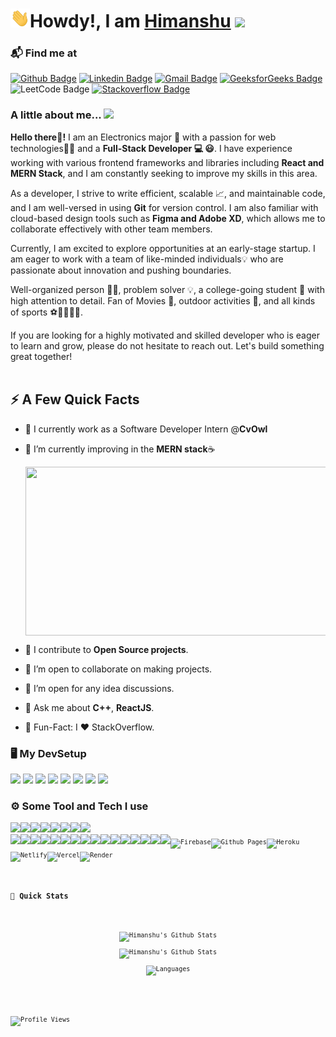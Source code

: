 
<h1> <img src="https://raw.githubusercontent.com/ABSphreak/ABSphreak/master/gifs/Hi.gif" height="30px">Howdy!, I am <a href="https://github.com/Himanshu-370">Himanshu</a> <img height="30px" src="https://emojis.slackmojis.com/emojis/images/1531849430/4246/blob-sunglasses.gif?1531849430"></h1>
</h1>

### 📬 Find me at

[![Github Badge](https://img.shields.io/badge/GitHub-100000?style=for-the-badge&logo=github&logoColor=white)](https://github.com/Himanshu-370)
[![Linkedin Badge](https://img.shields.io/badge/LinkedIn-0077B5?style=for-the-badge&logo=linkedin&logoColor=white)](https://www.linkedin.com/in/himanshu-singh-85454b160/)
[![Gmail Badge](https://img.shields.io/badge/Gmail-D14836?style=for-the-badge&logo=gmail&logoColor=white)](mailto:himanshuich20@gmail.com)
[![GeeksforGeeks Badge](https://img.shields.io/badge/GeeksforGeeks-298D46?style=for-the-badge&logo=geeksforgeeks&logoColor=white)](https://auth.geeksforgeeks.org/user/himanshuich20/profile)
![LeetCode Badge](https://img.shields.io/badge/LeetCode-000000?style=for-the-badge&logo=LeetCode&logoColor=#d16c06)
[![Stackoverflow Badge](https://img.shields.io/badge/Stack_Overflow-FE7A16?style=for-the-badge&logo=stack-overflow&logoColor=white)](https://stackoverflow.com/users/19116823/himanshu-singh)

### A little about me... <img src="https://media.giphy.com/media/VgCDAzcKvsR6OM0uWg/giphy.gif" width="50">

**Hello there👋!** I am an Electronics major 📖 with a passion for web technologies🧑‍💻 and a **Full-Stack Developer 💻 😃**. I have experience working with various frontend frameworks and libraries including **React and MERN Stack**, and I am constantly seeking to improve my skills in this area.

As a developer, I strive to write efficient, scalable 📈, and maintainable code, and I am well-versed in using **Git** for version control. I am also familiar with cloud-based design tools such as **Figma and Adobe XD**, which allows me to collaborate effectively with other team members.

Currently, I am excited to explore opportunities at an early-stage startup. I am eager to work with a team of like-minded individuals💡 who are passionate about innovation and pushing boundaries.

Well-organized person 👨‍💼, problem solver 💡, a college-going student 🏫 with high attention to detail. Fan of Movies 🍿, outdoor activities 👟, and all kinds of sports ⚽🏏🏓🏊‍♂️.

If you are looking for a highly motivated and skilled developer who is eager to learn and grow, please do not hesitate to reach out. Let's build something great together!
<br/><br/>

## ⚡️ A Few Quick Facts

- 🔭 I currently work as a Software Developer Intern @**CvOwl**
- 🌱 I’m currently improving in the **MERN stack**☕

  <img width="490" height="270" src="https://media.giphy.com/media/toXKzaJP3WIgM/giphy.gif" align=center>

- 📝 I contribute to **Open Source projects**.
- 👯 I’m open to collaborate on making projects.
- 🤔 I’m open for any idea discussions.
- 💬 Ask me about **C++**, **ReactJS**.
- 🎉 Fun-Fact: I ❤️ StackOverflow.

### 🖥️ My DevSetup

<img src="https://img.shields.io/badge/Intel%20Core_i5_10th-0071C5?style=for-the-badge&logo=intel&logoColor=white"> <img src="https://img.shields.io/badge/NVIDIA-GTX1650-76B900?style=for-the-badge&logo=nvidia&logoColor=white"> <img src="https://img.shields.io/badge/windows%20terminal-4D4D4D?style=for-the-badge&logo=windows%20terminal&logoColor=white"> <img src="https://img.shields.io/badge/Windows-0078D6?style=for-the-badge&logo=windows&logoColor=white"> <img src="https://img.shields.io/badge/Spotify-1ED760?&style=for-the-badge&logo=spotify&logoColor=white"> <img src="https://img.shields.io/badge/Google_chrome-4285F4?style=for-the-badge&logo=Google-chrome&logoColor=white"> <img src="https://img.shields.io/badge/YouTube-FF0000?style=for-the-badge&logo=youtube&logoColor=white"> <img src="https://img.shields.io/badge/VSCode-0078D4?style=for-the-badge&logo=visual%20studio%20code&logoColor=white">


### ⚙️ Some Tool and Tech I use

<code><img height="30" src="https://img.shields.io/badge/C%2B%2B-00599C?style=for-the-badge&logo=c%2B%2B&logoColor=white"></code><code><img height="30" src="https://img.shields.io/badge/c-%2300599C.svg?style=for-the-badge&logo=c&logoColor=white"><code><img height="30" src="https://img.shields.io/badge/HTML5-E34F26?style=for-the-badge&logo=html5&logoColor=white"></code><code><img height="30" src="https://img.shields.io/badge/CSS3-1572B6?style=for-the-badge&logo=css3&logoColor=white"></code><code><img height="30" src="https://img.shields.io/badge/JavaScript-323330?style=for-the-badge&logo=javascript&logoColor=F7DF1E"></code><code><img height="30" src="https://img.shields.io/badge/React-20232A?style=for-the-badge&logo=react&logoColor=61DAFB"></code><code><img height="30" src="https://img.shields.io/badge/React_Router-CA4245?style=for-the-badge&logo=react-router&logoColor=white"></code><code><img height="30" src="https://img.shields.io/badge/vite-%23646CFF.svg?style=for-the-badge&logo=vite&logoColor=white"></code>
<code><img height="30" src="https://img.shields.io/badge/Next-black?style=for-the-badge&logo=next.js&logoColor=white"></code><code><img height="30" src="https://img.shields.io/badge/Node.js-339933?style=for-the-badge&logo=nodedotjs&logoColor=white"></code><code><img height="30" src="https://img.shields.io/badge/NODEMON-%23323330.svg?style=for-the-badge&logo=nodemon&logoColor=%BBDEAD"></code><code><img height="30" src="https://img.shields.io/badge/express.js-%23404d59.svg?style=for-the-badge&logo=express&logoColor=%2361DAFB"></code><code><img height="30" src="https://img.shields.io/badge/NPM-%23CB3837.svg?style=for-the-badge&logo=npm&logoColor=white"></code><code><img height="30" src="https://img.shields.io/badge/MongoDB-4EA94B?style=for-the-badge&logo=mongodb&logoColor=white"></code><code><img height="30" src="https://img.shields.io/badge/Bootstrap-563D7C?style=for-the-badge&logo=bootstrap&logoColor=white"></code><code><img height="30" src="https://img.shields.io/badge/tailwindcss-%2338B2AC.svg?style=for-the-badge&logo=tailwind-css&logoColor=white"><code><img height="30" src="https://img.shields.io/badge/Material%20UI-007FFF?style=for-the-badge&logo=mui&logoColor=white"></code><code><img height="30" src="https://img.shields.io/badge/-AntDesign-%230170FE?style=for-the-badge&logo=ant-design&logoColor=white"></code><code><img height="30" src="https://img.shields.io/badge/chart.js-F5788D.svg?style=for-the-badge&logo=chart.js&logoColor=white"></code><code><img height="30" src="https://img.shields.io/badge/green%20sock-88CE02?style=for-the-badge&logo=greensock&logoColor=white"></code><code><img height="30" src="https://img.shields.io/badge/JWT-black?style=for-the-badge&logo=JSON%20web%20tokens"></code><code><img height="30" src="https://img.shields.io/badge/git-%23F05033.svg?style=for-the-badge&logo=git&logoColor=white"></code><code><img height="30" src="https://img.shields.io/badge/GitHub-100000?style=for-the-badge&logo=github&logoColor=white"></code><code><img height="30" src="https://img.shields.io/badge/GitLab-330F63?style=for-the-badge&logo=gitlab&logoColor=white"></code>![Firebase](https://img.shields.io/badge/firebase-%23039BE5.svg?style=for-the-badge&logo=firebase)![Github Pages](https://img.shields.io/badge/github%20pages-121013?style=for-the-badge&logo=github&logoColor=white)![Heroku](https://img.shields.io/badge/heroku-%23430098.svg?style=for-the-badge&logo=heroku&logoColor=white)![Netlify](https://img.shields.io/badge/netlify-%23000000.svg?style=for-the-badge&logo=netlify&logoColor=#00C7B7)![Vercel](https://img.shields.io/badge/vercel-%23000000.svg?style=for-the-badge&logo=vercel&logoColor=white)![Render](https://img.shields.io/badge/Render-%46E3B7.svg?style=for-the-badge&logo=render&logoColor=white)

### 🚀 Quick Stats

<p align="center">
<img width="450"  src="https://github-readme-stats.vercel.app/api?username=Himanshu-370" alt="Himanshu's Github Stats" />

<img width="450"  src="https://github-readme-streak-stats.herokuapp.com/?user=Himanshu-370" alt="Himanshu's Github Stats" />

<img width="450"  src="https://github-readme-stats.vercel.app/api/top-langs/?username=Himanshu-370&layout=compact" alt="Languages" />

</p>

![Profile Views](https://komarev.com/ghpvc/?username=Himanshu-370)
